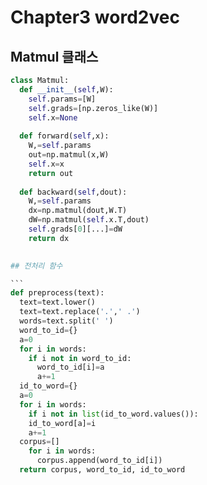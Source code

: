 # Chapter3 word2vec


## Matmul 클래스

``` python
class Matmul:
  def __init__(self,W):
    self.params=[W]
    self.grads=[np.zeros_like(W)]
    self.x=None
    
  def forward(self,x):
    W,=self.params
    out=np.matmul(x,W)
    self.x=x
    return out
    
  def backward(self,dout):
    W,=self.params
    dx=np.matmul(dout,W.T)
    dW=np.matmul(self.x.T,dout)
    self.grads[0][...]=dW
    return dx
　

## 전처리 함수 

```　
def preprocess(text):
  text=text.lower()
  text=text.replace('.',' .')
  words=text.split(' ')
  word_to_id={}
  a=0
  for i in words:
    if i not in word_to_id:
      word_to_id[i]=a
      a+=1
  id_to_word={}
  a=0
  for i in words:
    if i not in list(id_to_word.values()):
    id_to_word[a]=i
    a+=1
  corpus=[]
    for i in words:
      corpus.append(word_to_id[i])
  return corpus, word_to_id, id_to_word
